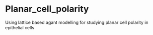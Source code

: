 # Planar_cell_polarity
 Using lattice based agant modelling for studying planar cell polarity in epithelial cells

